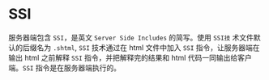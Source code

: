 # SSI

服务器端包含 `SSI`，是英文 `Server Side Includes` 的简写。使用 `SSI技` 术文件默认的后缀名为 `.shtml`, `SSI` 技术通过在 html 文件中加入 `SSI` 指令，让服务器端在输出 html 之前解释 `SSI` 指令，并把解释完的结果和 html 代码一同输出给客户端。`SSI` 指令是在服务器端执行的。
